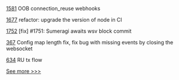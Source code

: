 
[1581](https://github.com/hyperledger/aries-cloudagent-python/pull/1581) OOB connection_reuse webhooks

[1677](https://github.com/hyperledger/cactus/pull/1677) refactor: upgrade the version of node in CI

[1752](https://github.com/hyperledger/iroha/pull/1752) [fix] #1751: Sumeragi awaits wsv block commit

[367](https://github.com/hyperledger/firefly/pull/367) Config map length fix, fix bug with missing events by closing the websocket

[634](https://github.com/hyperledger/fabric-docs-i18n/pull/634) RU tx flow


[See more >>>](https://start-here.hyperledger.org/pull-requests)
